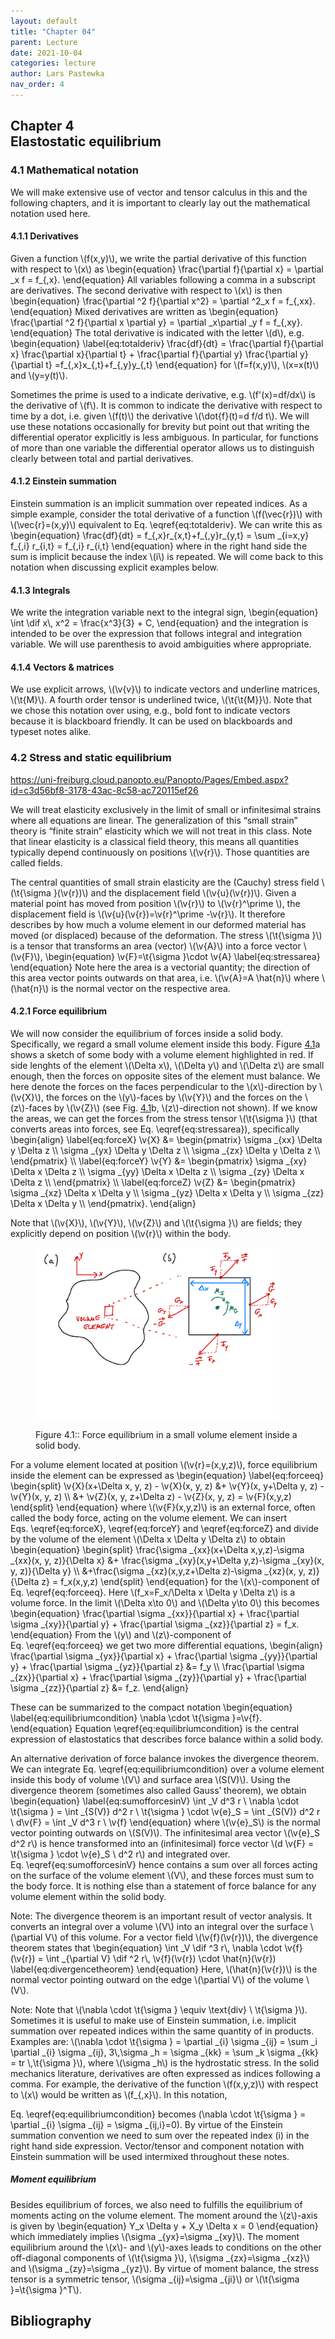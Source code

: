 ```yaml
---
layout: default
title: "Chapter 04"
parent: Lecture
date: 2021-10-04
categories: lecture
author: Lars Pastewka
nav_order: 4
---
```



<h2 class='chapterHead'><span class='titlemark'>Chapter 4</span><br /><a id='x1-10004'></a>Elastostatic equilibrium</h2>
<h3 class='sectionHead'><span class='titlemark'>4.1 </span> <a id='x1-20004.1'></a>Mathematical notation</h3>
<!-- l. 5 --><p class='noindent'>We will make extensive use of vector and tensor calculus in this and the following
chapters, and it is important to clearly lay out the mathematical notation used
here.
</p><!-- l. 7 --><p class='noindent'>
</p>
<h4 class='subsectionHead'><span class='titlemark'>4.1.1 </span> <a id='x1-30004.1.1'></a>Derivatives</h4>
<!-- l. 8 --><p class='noindent'>Given a function \(f(x,y)\), we write the partial derivative of this function with respect to \(x\)
as \begin{equation} \frac{\partial f}{\partial x} = \partial _x f = f_{,x}. \end{equation}
All variables following a comma in a subscript are derivatives. The second
derivative with respect to \(x\) is then \begin{equation} \frac{\partial ^2 f}{\partial x^2} = \partial ^2_x f = f_{,xx}. \end{equation}
Mixed derivatives are written as \begin{equation} \frac{\partial ^2 f}{\partial x \partial y} = \partial _x\partial _y f = f_{,xy}. \end{equation}
The total derivative is indicated with the letter \(d\), e.g. \begin{equation} \label{eq:totalderiv} \frac{df}{dt} = \frac{\partial f}{\partial x} \frac{\partial x}{\partial t} + \frac{\partial f}{\partial y} \frac{\partial y}{\partial t} =f_{,x}x_{,t}+f_{,y}y_{,t} \end{equation}
for \(f=f(x,y)\), \(x=x(t)\) and \(y=y(t)\).
</p><!-- l. 28 --><p class='indent'> Sometimes the prime is used to a indicate derivative, e.g. \(f'(x)=df/dx\) is the derivative of \(f\).
It is common to indicate the derivative with respect to time by a dot,
i.e. given \(f(t)\) the derivative \(\dot{f}(t)=d f/d t\). We will use these notations occasionally for
brevity but point out that writing the differential operator explicitly is less
ambiguous. In particular, for functions of more than one variable the
differential operator allows us to distinguish clearly between total and partial
derivatives.
</p><!-- l. 30 --><p class='noindent'>
</p>
<h4 class='subsectionHead'><span class='titlemark'>4.1.2 </span> <a id='x1-40004.1.2'></a>Einstein summation</h4>
<!-- l. 32 --><p class='noindent'>Einstein summation is an implicit summation over repeated indices. As a simple
example, consider the total derivative of a function \(f(\vec{r})\) with \(\vec{r}=(x,y)\) equivalent to
Eq. \eqref{eq:totalderiv}. We can write this as \begin{equation} \frac{df}{dt} = f_{,x}r_{x,t}+f_{,y}r_{y,t} = \sum _{i=x,y} f_{,i} r_{i,t} = f_{,i} r_{i,t} \end{equation}
where in the right hand side the sum is implicit because the index \(i\) is repeated.
We will come back to this notation when discussing explicit examples
below.
</p><!-- l. 44 --><p class='noindent'>



</p>
<h4 class='subsectionHead'><span class='titlemark'>4.1.3 </span> <a id='x1-50004.1.3'></a>Integrals</h4>
<!-- l. 46 --><p class='noindent'>We write the integration variable next to the integral sign, \begin{equation} \int \dif x\, x^2 = \frac{x^3}{3} + C, \end{equation}
and the integration is intended to be over the expression that follows integral and
integration variable. We will use parenthesis to avoid ambiguities where
appropriate.
</p><!-- l. 52 --><p class='noindent'>
</p>
<h4 class='subsectionHead'><span class='titlemark'>4.1.4 </span> <a id='x1-60004.1.4'></a>Vectors &amp; matrices</h4>
<!-- l. 54 --><p class='noindent'>We use explicit arrows, \(\v{v}\) to indicate vectors and underline matrices, \(\t{M}\). A fourth
order tensor is underlined twice, \(\t{\t{M}}\). Note that we chose this notation over using,
e.g., bold font to indicate vectors because it is blackboard friendly. It can be used
on blackboards and typeset notes alike.
</p><!-- l. 56 --><p class='noindent'>
</p>
<h3 class='sectionHead'><span class='titlemark'>4.2 </span> <a id='x1-70004.2'></a>Stress and static equilibrium</h3>
<!-- l. 58 --><p class='noindent'><a class='url' href='https://uni-freiburg.cloud.panopto.eu/Panopto/Pages/Embed.aspx?id=c3d56bf8-3178-43ac-8c58-ac720115ef26'><span class='cmtt-12'>https://uni-freiburg.cloud.panopto.eu/Panopto/Pages/Embed.aspx?id=c3d56bf8-3178-43ac-8c58-ac720115ef26</span></a>
</p><!-- l. 60 --><p class='indent'> We will treat elasticity exclusively in the limit of small or infinitesimal strains
where all equations are linear. The generalization of this “small strain”
theory is “finite strain” elasticity which we will not treat in this class. Note
that linear elasticity is a classical <span class='cmti-12'>field theory</span>, this means all quantities
typically depend continuously on positions \(\v{r}\). Those quantities are called
<span class='cmti-12'>fields</span>.
</p><!-- l. 62 --><p class='indent'> The central quantities of small strain elasticity are the (Cauchy) stress field \(\t{\sigma }(\v{r})\)
and the displacement field \(\v{u}(\v{r})\). Given a material point has moved from position \(\v{r}\) to \(\v{r}^\prime \),
the displacement field is \(\v{u}(\v{r})=\v{r}^\prime -\v{r}\). It therefore describes by how much a volume element in
our deformed material has moved (or displaced) because of the deformation. The
stress \(\t{\sigma }\) is a tensor that transforms an area (vector) \(\v{A}\) into a force vector \(\v{F}\),
\begin{equation} \v{F}=\t{\sigma }\cdot \v{A} \label{eq:stressarea} \end{equation}
Note here the area is a vectorial quantity; the direction of this area vector points
outwards on that area, i.e. \(\v{A}=A \hat{n}\) where \(\hat{n}\) is the normal vector on the respective
area.
</p><!-- l. 68 --><p class='noindent'>



</p>
<h4 class='subsectionHead'><span class='titlemark'>4.2.1 </span> <a id='x1-80004.2.1'></a>Force equilibrium</h4>
<!-- l. 70 --><p class='noindent'>We will now consider the equilibrium of forces inside a solid body. Specifically, we
regard a small volume element inside this body. Figure <a href='#x1-8001r1'>4.1<!-- tex4ht:ref: fig:force_equilibrium --></a>a shows a sketch of
some body with a volume element highlighted in red. If side lenghts of the element
\(\Delta x\), \(\Delta y\) and \(\Delta z\) are small enough, then the forces on opposite sites of the element must
balance. We here denote the forces on the faces perpendicular to the \(x\)-direction by
\(\v{X}\), the forces on the \(y\)-faces by \(\v{Y}\) and the forces on the \(z\)-faces by \(\v{Z}\) (see Fig. <a href='#x1-8001r1'>4.1<!-- tex4ht:ref: fig:force_equilibrium --></a>b,
\(z\)-direction not shown). If we know the areas, we can get the forces from the stress
tensor \(\t{\sigma }\) (that converts areas into forces, see Eq. \eqref{eq:stressarea}), specifically
\begin{align} \label{eq:forceX} \v{X} &amp;= \begin{pmatrix} \sigma _{xx} \Delta y \Delta z \\ \sigma _{yx} \Delta y \Delta z \\ \sigma _{zx} \Delta y \Delta z \\ \end{pmatrix} \\ \label{eq:forceY} \v{Y} &amp;= \begin{pmatrix} \sigma _{xy} \Delta x \Delta z \\ \sigma _{yy} \Delta x \Delta z \\ \sigma _{zy} \Delta x \Delta z \\ \end{pmatrix} \\ \label{eq:forceZ} \v{Z} &amp;= \begin{pmatrix} \sigma _{xz} \Delta x \Delta y \\ \sigma _{yz} \Delta x \Delta y \\ \sigma _{zz} \Delta x \Delta y \\ \end{pmatrix}. \end{align}
</p><!-- l. 100 --><p class='indent'> Note that \(\v{X}\), \(\v{Y}\), \(\v{Z}\) and \(\t{\sigma }\) are fields; they explicitly depend on position \(\v{r}\) within the
body.
</p>
<figure class='figure'>







<!-- l. 106 --><p class='noindent'> <img alt='PIC' src='figures/Figure_Stress_Equilibrium-.png' height='274' width='390' /> <a id='x1-8001r1'></a>
<a id='x1-8002'></a>
</p>
<figcaption class='caption'><span class='id'>Figure 4.1:: </span><span class='content'>Force equilibrium in a small volume element inside a solid body.
</span></figcaption><!-- tex4ht:label?: x1-8001r4.2 -->



</figure>
<!-- l. 112 --><p class='indent'> For a volume element located at position \(\v{r}=(x,y,z)\), force equilibrium inside the element
can be expressed as \begin{equation} \label{eq:forceeq} \begin{split} \v{X}(x+\Delta x, y, z) - \v{X}(x, y, z) &amp;+ \v{Y}(x, y+\Delta y, z) - \v{Y}(x, y, z) \\ &amp;+ \v{Z}(x, y, z+\Delta z) - \v{Z}(x, y, z) = \v{F}(x,y,z) \end{split} \end{equation}
where \(\v{F}(x,y,z)\) is an external force, often called the <span class='cmti-12'>body force</span>, acting on the volume
element. We can insert Eqs. \eqref{eq:forceX}, \eqref{eq:forceY} and
\eqref{eq:forceZ} and divide by the volume of the element \(\Delta x \Delta y \Delta z\) to obtain
\begin{equation} \begin{split} \frac{\sigma _{xx}(x+\Delta x,y,z)-\sigma _{xx}(x, y, z)}{\Delta x} &amp;+ \frac{\sigma _{xy}(x,y+\Delta y,z)-\sigma _{xy}(x, y, z)}{\Delta y} \\ &amp;+\frac{\sigma _{xz}(x,y,z+\Delta z)-\sigma _{xz}(x, y, z)}{\Delta z} = f_x(x,y,z) \end{split} \end{equation}
for the \(x\)-component of Eq. \eqref{eq:forceeq}. Here \(f_x=F_x/\Delta x \Delta y \Delta z\) is a volume force. In the limit
\(\Delta x\to 0\) and \(\Delta y\to 0\) this becomes \begin{equation} \frac{\partial \sigma _{xx}}{\partial x} + \frac{\partial \sigma _{xy}}{\partial y} + \frac{\partial \sigma _{xz}}{\partial z} = f_x. \end{equation}
From the \(y\) and \(z\)-component of Eq. \eqref{eq:forceeq} we get two more differential
equations, \begin{align} \frac{\partial \sigma _{yx}}{\partial x} + \frac{\partial \sigma _{yy}}{\partial y} + \frac{\partial \sigma _{yz}}{\partial z} &amp;= f_y \\ \frac{\partial \sigma _{zx}}{\partial x} + \frac{\partial \sigma _{zy}}{\partial y} + \frac{\partial \sigma _{zz}}{\partial z} &amp;= f_z. \end{align}
</p><!-- l. 164 --><p class='indent'> These can be summarized to the compact notation \begin{equation} \label{eq:equilibriumcondition} \nabla \cdot \t{\sigma }=\v{f}. \end{equation}
Equation \eqref{eq:equilibriumcondition} is the central expression of elastostatics
that describes force balance within a solid body.
</p><!-- l. 171 --><p class='indent'> An alternative derivation of force balance invokes the divergence theorem. We
can integrate Eq. \eqref{eq:equilibriumcondition} over a volume element inside
this body of volume \(V\) and surface area \(S(V)\). Using the divergence theorem (sometimes
also called Gauss’ theorem), we obtain \begin{equation} \label{eq:sumofforcesinV} \int _V d^3 r \ \nabla \cdot \t{\sigma } = \int _{S(V)} d^2 r \ \t{\sigma } \cdot \v{e}_S = \int _{S(V)} d^2 r \ d\v{F} = \int _V d^3 r \ \v{f} \end{equation}
where \(\v{e}_S\) is the normal vector pointing outwards on \(S(V)\). The infinitesimal area vector \(\v{e}_S d^2 r\)
is hence transformed into an (infinitesimal) force vector \(d \v{F} = \t{\sigma } \cdot \v{e}_S \ d^2 r\) and integrated over.
Eq. \eqref{eq:sumofforcesinV} hence contains a sum over all forces acting on the
surface of the volume element \(V\), and these forces must sum to the body force. It is
nothing else than a statement of force balance for any volume element within the
solid body.
</p>
<div class='framedenv' id='shaded*-1'>
<!-- l. 179 --><p class='noindent'><span class='underline'><span class='cmbx-12'>Note:</span></span> The divergence theorem is an important result of vector analysis. It
converts an integral over a volume \(V\) into an integral over the surface \(\partial V\)
of this volume. For a vector field \(\v{f}(\v{r})\), the divergence theorem states that
\begin{equation} \int _V \dif ^3 r\, \nabla \cdot \v{f}(\v{r}) = \int _{\partial V} \dif ^2 r\, \v{f}(\v{r}) \cdot \hat{n}(\v{r}) \label{eq:divergencetheorem} \end{equation}
Here, \(\hat{n}(\v{r})\) is the normal vector pointing outward on the edge \(\partial V\) of the volume \(V\). </p></div>
<div class='framedenv' id='shaded*-1'>
<!-- l. 190 --><p class='noindent'><span class='underline'><span class='cmbx-12'>Note:</span></span> Note that \(\nabla \cdot \t{\sigma } \equiv \text{div} \ \t{\sigma }\). Sometimes it is useful to make use of Einstein summation, i.e.
implicit summation over repeated indices within the same quantity of in products.
Examples are: \(\nabla \cdot \t{\sigma } = \partial _{i} \sigma _{ij} = \sum _i \partial _{i} \sigma _{ij}, 3\,\sigma _h = \sigma _{kk} = \sum _k \sigma _{kk} = tr \,\t{\sigma }\), where \(\sigma _h\) is the hydrostatic stress. In the solid mechanics literature,
derivatives are often expressed as indices following a comma. For example, the
derivative of the function \(f(x,y,z)\) with respect to \(x\) would be written as \(f_{,x}\). In this notation,



Eq. \eqref{eq:equilibriumcondition} becomes \(\nabla \cdot \t{\sigma } = \partial _{i} \sigma _{ij} = \sigma _{ij,i}=0\). By virtue of the Einstein
summation convention we need to sum over the repeated index \(i\) in the
right hand side expression. Vector/tensor and component notation with
Einstein summation will be used intermixed throughout these notes. </p></div>
<h5 class='subsubsectionHead'><a id='x1-90004.2.1'></a>Moment equilibrium</h5>
<!-- l. 196 --><p class='noindent'>Besides equilibrium of forces, we also need to fulfills the equilibrium of moments
acting on the volume element. The moment around the \(z\)-axis is given by
\begin{equation} Y_x \Delta y + X_y \Delta x = 0 \end{equation}
which immediately implies \(\sigma _{yx}=\sigma _{xy}\). The moment equilibrium around the \(x\)- and \(y\)-axes
leads to conditions on the other off-diagonal components of \(\t{\sigma }\), \(\sigma _{zx}=\sigma _{xz}\) and \(\sigma _{zy}=\sigma _{yz}\). By
virtue of moment balance, the stress tensor is a <span class='cmti-12'>symmetric </span>tensor, \(\sigma _{ij}=\sigma _{ji}\) or
\(\t{\sigma }=\t{\sigma }^T\).



</p>
<h2 class='likechapterHead'><a id='x1-100004.2.1'></a>Bibliography</h2>

